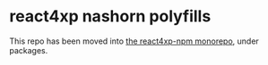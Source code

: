 # react4xp nashorn polyfills

This repo has been moved into [the react4xp-npm monorepo](https://github.com/enonic/react4xp-npm), under packages.
